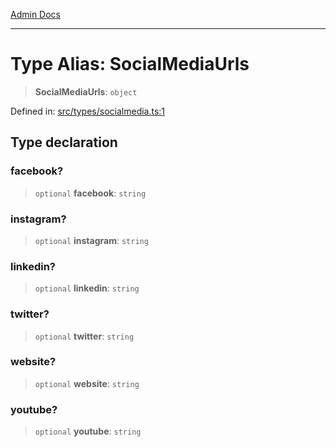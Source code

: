 [Admin Docs](/)

***

# Type Alias: SocialMediaUrls

> **SocialMediaUrls**: `object`

Defined in: [src/types/socialmedia.ts:1](https://github.com/PalisadoesFoundation/talawa-admin/blob/main/src/types/socialmedia.ts#L1)

## Type declaration

### facebook?

> `optional` **facebook**: `string`

### instagram?

> `optional` **instagram**: `string`

### linkedin?

> `optional` **linkedin**: `string`

### twitter?

> `optional` **twitter**: `string`

### website?

> `optional` **website**: `string`

### youtube?

> `optional` **youtube**: `string`
